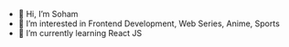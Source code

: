- 👋 Hi, I’m Soham
- 👀 I’m interested in Frontend Development, Web Series, Anime, Sports
- 🌱 I’m currently learning React JS
